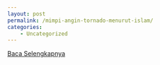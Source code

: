 ```yaml
---
layout: post
permalink: /mimpi-angin-tornado-menurut-islam/
categories:
    - Uncategorized
---
```


[Baca Selengkapnya](/05)